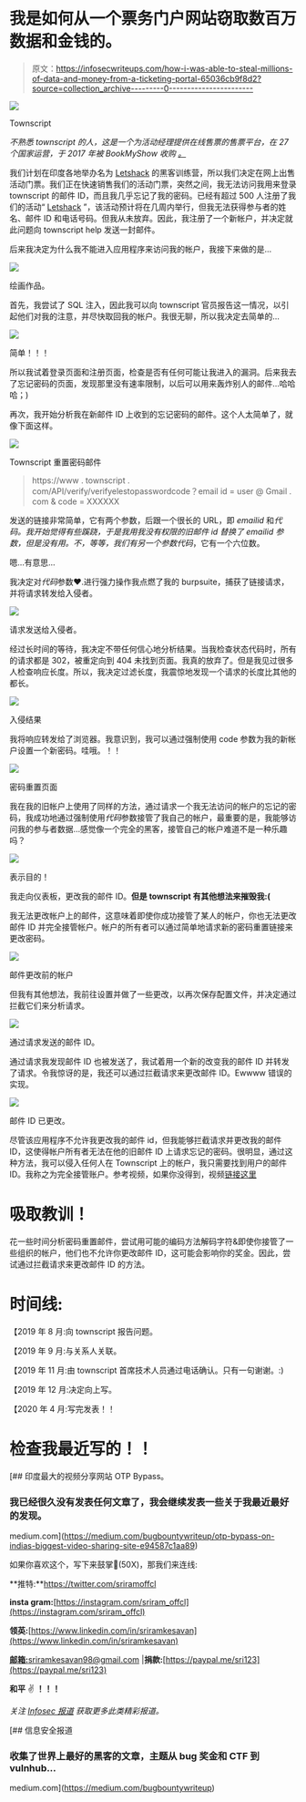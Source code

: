 # 我是如何从一个票务门户网站窃取数百万数据和金钱的。

> 原文：<https://infosecwriteups.com/how-i-was-able-to-steal-millions-of-data-and-money-from-a-ticketing-portal-65036cb9f8d2?source=collection_archive---------0----------------------->

![](img/f1e33595c6b026cb7bed146906ec8a5f.png)

Townscript

*不熟悉 townscript 的人，这是一个为活动经理提供在线售票的售票平台，在 27 个国家运营，于 2017 年被 BookMyShow 收购* [*。*](https://www.livemint.com/Companies/3DyBjWWN6o5Ciqnpq2eUVK/Bookmyshow-picks-up-75-stake-in-Townscript.html)

我们计划在印度各地举办名为 [Letshack](https://www.instagram.com/letshack_foundation/) 的黑客训练营，所以我们决定在网上出售活动门票。我们正在快速销售我们的活动门票，突然之间，我无法访问我用来登录 townscript 的邮件 ID，而且我几乎忘记了我的密码。已经有超过 500 人注册了我们的活动“ [Letshack](https://instagram.com/letshack_foundation) ”，该活动预计将在几周内举行，但我无法获得参与者的姓名、邮件 ID 和电话号码。但我从未放弃。因此，我注册了一个新帐户，并决定就此问题向 townscript help 发送一封邮件。

后来我决定为什么我不能进入应用程序来访问我的帐户，我接下来做的是…

![](img/69f08b35f38aa28023c7e31ab4cba176.png)

绘画作品。

首先，我尝试了 SQL 注入，因此我可以向 townscript 官员报告这一情况，以引起他们对我的注意，并尽快取回我的帐户。我很无聊，所以我决定去简单的…

![](img/87860fa85e7ab379f8676951d81b9902.png)

简单！！！

所以我试着登录页面和注册页面，检查是否有任何可能让我进入的漏洞。后来我去了忘记密码的页面，发现那里没有速率限制，以后可以用来轰炸别人的邮件…哈哈哈；)

再次，我开始分析我在新邮件 ID 上收到的忘记密码的邮件。这个人太简单了，就像下面这样。

![](img/3d064ef146119f48b36957ddf516c773.png)

Townscript 重置密码邮件

> https://www . townscript . com/API/verify/verifyelestopasswordcode？email id = user @ Gmail . com & code = XXXXXX

发送的链接非常简单，它有两个参数，后跟一个很长的 URL，即 *emailid* 和*代码。*我开始觉得有些蹊跷，于是我用我没有权限的旧邮件 id 替换了 *emailid* 参数，但是没有用。不，等等，我们有另一个参数*代码*，它有一个六位数。

嗯…有意思…

我决定对*代码*参数❤.进行强力操作我点燃了我的 burpsuite，捕获了链接请求，并将请求转发给入侵者。

![](img/554fad3d124c5aa93e2e7c7451de052e.png)

请求发送给入侵者。

经过长时间的等待，我决定不带任何信心地分析结果。当我检查状态代码时，所有的请求都是 302，被重定向到 404 未找到页面。我真的放弃了。但是我见过很多人检查响应长度。所以，我决定过滤长度，我震惊地发现一个请求的长度比其他的都长。

![](img/4eed2ccf5fba90fa656f12bce249020b.png)

入侵结果

我将响应转发给了浏览器。我意识到，我可以通过强制使用 code 参数为我的新帐户设置一个新密码。哇哦。！！

![](img/46a20704841f9b4991a76528e6833162.png)

密码重置页面

我在我的旧帐户上使用了同样的方法，通过请求一个我无法访问的帐户的忘记的密码，我成功地通过强制使用*代码*参数接管了我自己的帐户，最重要的是，我能够访问我的参与者数据…感觉像一个完全的黑客，接管自己的帐户难道不是一种乐趣吗？

![](img/392bcbc33de090dbf53a681cd2cfd257.png)

表示目的！

我走向仪表板，更改我的邮件 ID。**但是 townscript 有其他想法来摧毁我:(**

我无法更改帐户上的邮件，这意味着即使你成功接管了某人的帐户，你也无法更改邮件 ID 并完全接管帐户。帐户的所有者可以通过简单地请求新的密码重置链接来更改密码。

![](img/b2a5c304440b7ebe56da941ebcd51dfd.png)

邮件更改前的帐户

但我有其他想法，我前往设置并做了一些更改，以再次保存配置文件，并决定通过拦截它们来分析请求。

![](img/8c13045c815d3de4c2be148ab5194573.png)

通过请求发送的邮件 ID。

通过请求我发现邮件 ID 也被发送了，我试着用一个新的改变我的邮件 ID 并转发了请求。令我惊讶的是，我还可以通过拦截请求来更改邮件 ID。Ewwww 错误的实现。

![](img/ca60df2f1da087867baf4045b5cab3c9.png)

邮件 ID 已更改。

尽管该应用程序不允许我更改我的邮件 id，但我能够拦截请求并更改我的邮件 ID，这使得帐户所有者无法在他的旧邮件 ID 上请求忘记的密码。很明显，通过这种方法，我可以侵入任何人在 Townscript 上的帐户，我只需要找到用户的邮件 ID。我称之为完全接管账户。参考视频，如果你没得到，视频[链接这里](https://www.youtube.com/watch?v=sJ2xtI2WLe8&t)

# 吸取教训！

花一些时间分析密码重置邮件，尝试用可能的编码方法解码字符&即使你接管了一些组织的帐户，他们也不允许你更改邮件 ID，这可能会影响你的奖金。因此，尝试通过拦截请求来更改邮件 ID 的方法。

# 时间线:

【2019 年 8 月:向 townscript 报告问题。

【2019 年 9 月:与关系人关联。

【2019 年 11 月:由 townscript 首席技术人员通过电话确认。只有一句谢谢。:)

【2019 年 12 月:决定向上写。

【2020 年 4 月:写完发表！！

# 检查我最近写的！！

[](https://medium.com/bugbountywriteup/otp-bypass-on-indias-biggest-video-sharing-site-e94587c1aa89) [## 印度最大的视频分享网站 OTP Bypass。

### 我已经很久没有发表任何文章了，我会继续发表一些关于我最近最好的发现。

medium.com](https://medium.com/bugbountywriteup/otp-bypass-on-indias-biggest-video-sharing-site-e94587c1aa89) 

如果你喜欢这个，写下来鼓掌👏(50X)，那我们来连线:

**推特:**https://twitter.com/sriramoffcl

**insta gram:**[https://instagram.com/sriram_offcl](https://instagram.com/sriram_offcl)

**领英:**[https://www.linkedin.com/in/sriramkesavan](https://www.linkedin.com/in/sriramkesavan)

[**邮箱:**](https://medium.com/@sriram_offcl/paypal.me/sri123)sriramkesavan98@gmail.com |**捐款:**[https://paypal.me/sri123](https://paypal.me/sri123)

**和平** ✌️ **！！！**

*关注* [*Infosec 报道*](https://medium.com/bugbountywriteup) *获取更多此类精彩报道。*

[](https://medium.com/bugbountywriteup) [## 信息安全报道

### 收集了世界上最好的黑客的文章，主题从 bug 奖金和 CTF 到 vulnhub…

medium.com](https://medium.com/bugbountywriteup)